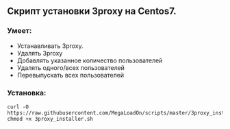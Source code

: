 ## Скрипт установки 3proxy на Centos7.
### Умеет:
* Устанавливать 3proxy.
* Удалять 3proxy
* Добавлять указанное количество пользователей
* Удалять одного/всех пользователей
* Перевыпускать всех пользователей

### Установка:
```
curl -O https://raw.githubusercontent.com/MegaLoadOn/scripts/master/3proxy_installer/3proxy_installer.sh
chmod +x 3proxy_installer.sh
```
